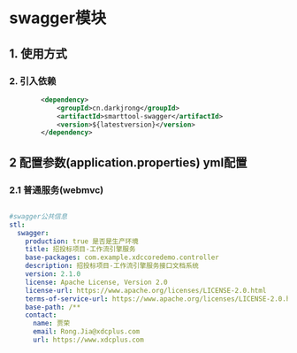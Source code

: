 # swagger模块

## 1. 使用方式
### 2. 引入依赖

```xml
        <dependency>
            <groupId>cn.darkjrong</groupId>
            <artifactId>smarttool-swagger</artifactId>
            <version>${latestversion}</version>
        </dependency>
```

## 2 配置参数(application.properties)  yml配置
### 2.1 普通服务(webmvc)
```yaml

#swagger公共信息
stl:
  swagger:
    production: true 是否是生产环境
    title: 招投标项目-工作流引擎服务
    base-packages: com.example.xdccoredemo.controller
    description: 招投标项目-工作流引擎服务接口文档系统
    version: 2.1.0
    license: Apache License, Version 2.0
    license-url: https://www.apache.org/licenses/LICENSE-2.0.html
    terms-of-service-url: https://www.apache.org/licenses/LICENSE-2.0.html
    base-path: /**
    contact:
      name: 贾荣
      email: Rong.Jia@xdcplus.com
      url: https://www.xdcplus.com

```


